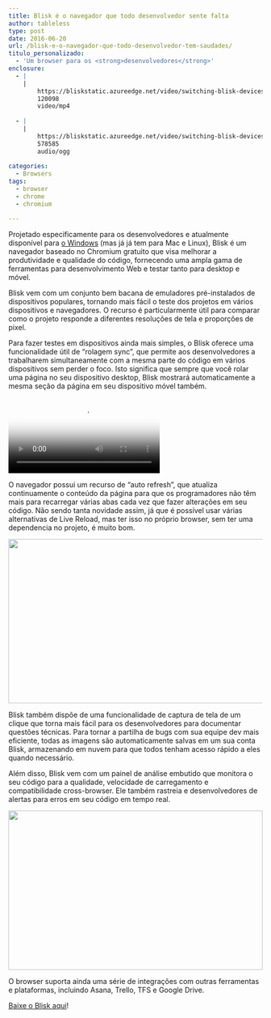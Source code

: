 ```yaml
---
title: Blisk é o navegador que todo desenvolvedor sente falta
author: tableless
type: post
date: 2016-06-20
url: /blisk-e-o-navegador-que-todo-desenvolvedor-tem-saudades/
titulo_personalizado:
  - 'Um browser para os <strong>desenvolvedores</strong>'
enclosure:
  - |
    |
        https://bliskstatic.azureedge.net/video/switching-blisk-devices.mp4
        120098
        video/mp4
        
  - |
    |
        https://bliskstatic.azureedge.net/video/switching-blisk-devices.ogg
        578585
        audio/ogg
        
categories:
  - Browsers
tags:
  - browser
  - chrome
  - chromium

---
```

Projetado especificamente para os desenvolvedores e atualmente disponível para <a href="https://blisk.io/" target="_blank">o Windows</a> (mas já já tem para Mac e Linux), Blisk é um navegador baseado no Chromium gratuito que visa melhorar a produtividade e qualidade do código, fornecendo uma ampla gama de ferramentas para desenvolvimento Web e testar tanto para desktop e móvel.



Blisk vem com um conjunto bem bacana de emuladores pré-instalados de dispositivos populares, tornando mais fácil o teste dos projetos em vários dispositivos e navegadores. O recurso é particularmente útil para comparar como o projeto responde a diferentes resoluções de tela e proporções de pixel.

Para fazer testes em dispositivos ainda mais simples, o Blisk oferece uma funcionalidade útil de &#8220;rolagem sync&#8221;, que permite aos desenvolvedores a trabalharem simultaneamente com a mesma parte do código em vários dispositivos sem perder o foco. Isto significa que sempre que você rolar uma página no seu dispositivo desktop, Blisk mostrará automaticamente a mesma seção da página em seu dispositivo móvel também.

<video poster="https://bliskstatic.azureedge.net/video/poster/switching-blisk-devices-poster.jpg" loop="" class="img-thumbnail nopadding"><source src="https://bliskstatic.azureedge.net/video/switching-blisk-devices.mp4" type="video/mp4"><source src="https://bliskstatic.azureedge.net/video/switching-blisk-devices.ogg" type="video/ogg">Your browser does not support this video.</video>

O navegador possui um recurso de &#8220;auto refresh&#8221;, que atualiza continuamente o conteúdo da página para que os programadores não têm mais para recarregar várias abas cada vez que fazer alterações em seu código. Não sendo tanta novidade assim, já que é possível usar várias alternativas de Live Reload, mas ter isso no próprio browser, sem ter uma dependencia no projeto, é muito bom.

[<img src="https://bliskstatic.azureedge.net/browser/auto-refresh-480.png" width="520" height="325" class />][1]

Blisk também dispõe de uma funcionalidade de captura de tela de um clique que torna mais fácil para os desenvolvedores para documentar questões técnicas. Para tornar a partilha de bugs com sua equipe dev mais eficiente, todas as imagens são automaticamente salvas em um sua conta Blisk, armazenando em nuvem para que todos tenham acesso rápido a eles quando necessário.

Além disso, Blisk vem com um painel de análise embutido que monitora o seu código para a qualidade, velocidade de carregamento e compatibilidade cross-browser. Ele também rastreia e desenvolvedores de alertas para erros em seu código em tempo real.

<img src="https://bliskstatic.azureedge.net/browser/blisk-analytics.png" width="504" height="315" class="alignnone" />

O browser suporta ainda uma série de integrações com outras ferramentas e plataformas, incluindo Asana, Trello, TFS e Google Drive.

[Baixe o Blisk aqui][2]!

 [1]: https://bliskstatic.azureedge.net/browser/auto-refresh-480.png
 [2]: https://blisk.io/